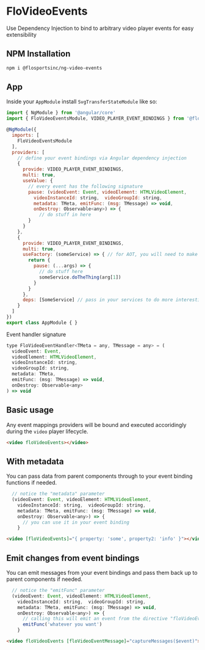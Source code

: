 # FloVideoEvents
Use Dependency Injection to bind to arbitrary video player events for easy extensibility

## NPM Installation
```sh
npm i @flosportsinc/ng-video-events
```

## App
Inside your `AppModule` install `SvgTransferStateModule` like so:

```js
import { NgModule } from '@angular/core'
import { FloVideoEventsModule, VIDEO_PLAYER_EVENT_BINDINGS } from '@flosportsinc/ng-video-events'

@NgModule({
  imports: [
    FloVideoEventsModule
  ],
  providers: [
    // define your event bindings via Angular dependency injection
    {
      provide: VIDEO_PLAYER_EVENT_BINDINGS,
      multi: true,
      useValue: {
        // every event has the following signature
        pause: (videoEvent: Event, videoElement: HTMLVideoElement, 
          videoInstanceId: string,  videoGroupId: string, 
          metadata: TMeta, emitFunc: (msg: TMessage) => void, 
          onDestroy: Observable<any>) => {
            // do stuff in here
        }
      }
    },
    {
      provide: VIDEO_PLAYER_EVENT_BINDINGS,
      multi: true,
      useFactory: (someService) => { // for AOT, you will need to make this an exported factory function
        return {
          pause: (...args) => {
            // do stuff here
            someService.doTheThing(arg[1])
          }
        }
      },
      deps: [SomeService] // pass in your services to do more interesting things!
    }
  ]
})
export class AppModule { }
```

Event handler signature
```js
type FloVideoEventHandler<TMeta = any, TMessage = any> = (
  videoEvent: Event,
  videoElement: HTMLVideoElement,
  videoInstanceId: string,
  videoGroupId: string,
  metadata: TMeta,
  emitFunc: (msg: TMessage) => void,
  onDestroy: Observable<any>
) => void
```

## Basic usage
Any event mappings providers will be bound and executed accoridingly during the `video` player lifecycle.

```html
<video floVideoEvents></video>
```

## With metadata
You can pass data from parent components through to your event binding functions if needed. 

```js
  // notice the "metadata" parameter
  (videoEvent: Event, videoElement: HTMLVideoElement, 
    videoInstanceId: string,  videoGroupId: string, 
    metadata: TMeta, emitFunc: (msg: TMessage) => void, 
    onDestroy: Observable<any>) => {
      // you can use it in your event binding
    }
```

```html
<video [floVideoEvents]="{ property: 'some', property2: 'info' }"></video>
```

## Emit changes from event bindings
You can emit messages from your event bindings and pass them back up to parent components if needed. 

```js
  // notice the "emitFunc" parameter
  (videoEvent: Event, videoElement: HTMLVideoElement, 
    videoInstanceId: string,  videoGroupId: string, 
    metadata: TMeta, emitFunc: (msg: TMessage) => void, 
    onDestroy: Observable<any>) => {
      // calling this will emit an event from the directive "floVideoEventMessage"
      emitFunc('whatever you want')
    }
```

```html
<video floVideoEvents [floVideoEventMessage]="captureMessages($event)"></video>
```


